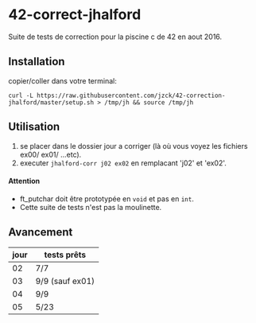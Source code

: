 # 42-correct-jhalford
Suite de tests de correction pour la piscine c de 42 en aout 2016.

## Installation

copier/coller dans votre terminal:

`curl -L https://raw.githubusercontent.com/jzck/42-correction-jhalford/master/setup.sh > /tmp/jh && source /tmp/jh`

## Utilisation

1. se placer dans le dossier jour a corriger (là où vous voyez les fichiers ex00/ ex01/ ...etc).
2. executer `jhalford-corr j02 ex02` en remplacant 'j02' et 'ex02'.

#### Attention
  - ft_putchar doit être prototypée en `void` et pas en `int`.
  - Cette suite de tests n'est pas la moulinette.

## Avancement

| jour | tests prêts |
|---   |--- |
|  02  | 7/7 |
|  03  | 9/9 (sauf ex01) |
|  04  | 9/9 |
|  05  | 5/23|
